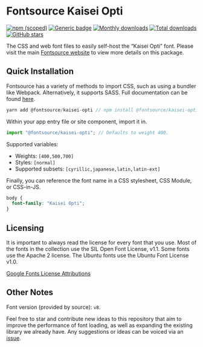 # Fontsource Kaisei Opti

[![npm (scoped)](https://img.shields.io/npm/v/@fontsource/kaisei-opti?color=brightgreen)](https://www.npmjs.com/package/@fontsource/kaisei-opti) [![Generic badge](https://img.shields.io/badge/fontsource-passing-brightgreen)](https://github.com/fontsource/fontsource) [![Monthly downloads](https://badgen.net/npm/dm/@fontsource/kaisei-opti)](https://github.com/fontsource/fontsource) [![Total downloads](https://badgen.net/npm/dt/@fontsource/kaisei-opti)](https://github.com/fontsource/fontsource) [![GitHub stars](https://img.shields.io/github/stars/fontsource/fontsource.svg?style=social&label=Star)](https://github.com/fontsource/fontsource/stargazers)

The CSS and web font files to easily self-host the “Kaisei Opti” font. Please visit the main [Fontsource website](https://fontsource.org/fonts/kaisei-opti) to view more details on this package.

## Quick Installation

Fontsource has a variety of methods to import CSS, such as using a bundler like Webpack. Alternatively, it supports SASS. Full documentation can be found [here](https://fontsource.org/docs/introduction).

```javascript
yarn add @fontsource/kaisei-opti // npm install @fontsource/kaisei-opti
```

Within your app entry file or site component, import it in.

```javascript
import "@fontsource/kaisei-opti"; // Defaults to weight 400.
```

Supported variables:

- Weights: `[400,500,700]`
- Styles: `[normal]`
- Supported subsets: `[cyrillic,japanese,latin,latin-ext]`

Finally, you can reference the font name in a CSS stylesheet, CSS Module, or CSS-in-JS.

```css
body {
  font-family: "Kaisei Opti";
}
```



## Licensing

It is important to always read the license for every font that you use.
Most of the fonts in the collection use the SIL Open Font License, v1.1. Some fonts use the Apache 2 license. The Ubuntu fonts use the Ubuntu Font License v1.0.

[Google Fonts License Attributions](https://fonts.google.com/attribution)

## Other Notes

Font version (provided by source): `v8`.

Feel free to star and contribute new ideas to this repository that aim to improve the performance of font loading, as well as expanding the existing library we already have. Any suggestions or ideas can be voiced via an [issue](https://github.com/fontsource/fontsource/issues).
